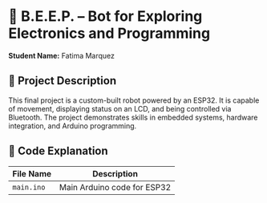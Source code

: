 # 🤖 B.E.E.P. – Bot for Exploring Electronics and Programming

**Student Name:** Fatima Marquez

## 🧠 Project Description
This final project is a custom-built robot powered by an ESP32. It is capable of movement, displaying status on an LCD, and being controlled via Bluetooth. The project demonstrates skills in embedded systems, hardware integration, and Arduino programming.

## 📂 Code Explanation

| File Name            | Description                                         |
|----------------------|-----------------------------------------------------|
| `main.ino`           | Main Arduino code for ESP32                         |


